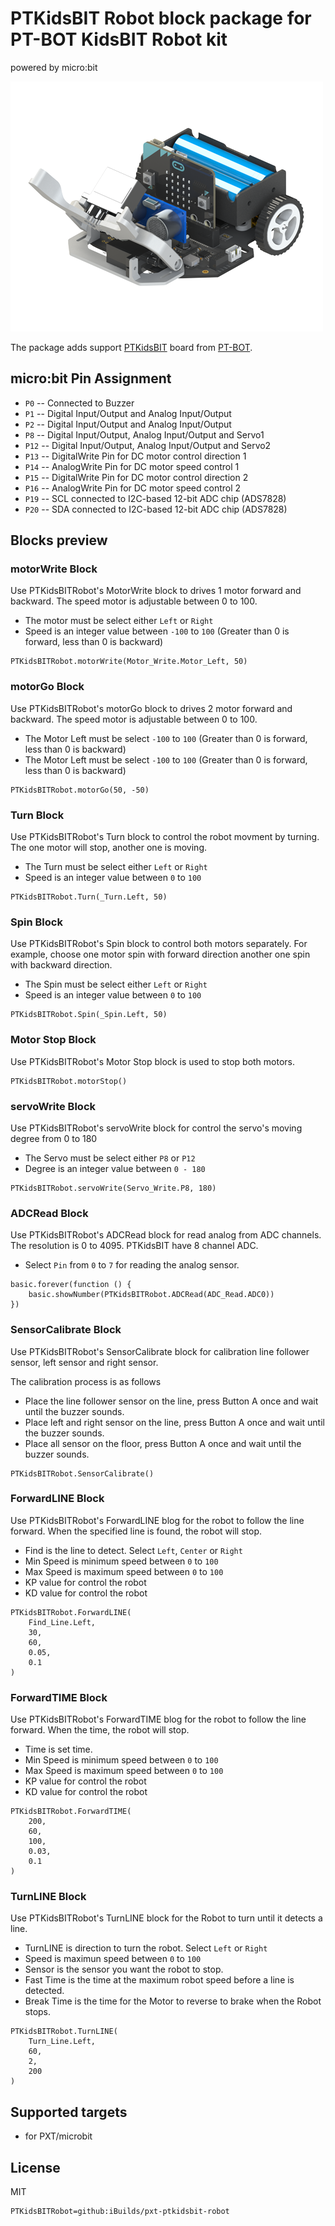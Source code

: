 # PTKidsBIT Robot block package for PT-BOT KidsBIT Robot kit

powered by micro:bit

![PTKidsBIT](https://raw.githubusercontent.com/iBuilds/pxt-PTKidsBIT-Robot/master/big_icon.png)

The package adds support [PTKidsBIT](http://www.ptbot-shop.com/product/28/pt-bot-kidsbit-microbit-not-included) board from [PT-BOT](https://web.facebook.com/LPRobotics).

## micro:bit Pin Assignment

* ``P0``  -- Connected to Buzzer
* ``P1``  -- Digital Input/Output and Analog Input/Output
* ``P2``  -- Digital Input/Output and Analog Input/Output
* ``P8``  -- Digital Input/Output, Analog Input/Output and Servo1
* ``P12`` -- Digital Input/Output, Analog Input/Output and Servo2
* ``P13`` -- DigitalWrite Pin for DC motor control direction 1
* ``P14`` -- AnalogWrite Pin for DC motor speed control 1
* ``P15`` -- DigitalWrite Pin for DC motor control direction 2
* ``P16`` -- AnalogWrite Pin for DC motor speed control 2
* ``P19`` -- SCL connected to I2C-based 12-bit ADC chip (ADS7828)
* ``P20`` -- SDA connected to I2C-based 12-bit ADC chip (ADS7828)

## Blocks preview

### motorWrite Block

Use PTKidsBITRobot's MotorWrite block to drives 1 motor forward and backward. The speed motor is adjustable between 0 to 100.

* The motor must be select either `Left` or `Right`
* Speed is an integer value between `-100` to `100` (Greater than 0 is forward, less than 0 is backward)

```blocks
PTKidsBITRobot.motorWrite(Motor_Write.Motor_Left, 50)
```

### motorGo Block

Use PTKidsBITRobot's motorGo block to drives 2 motor forward and backward. The speed motor is adjustable between 0 to 100.

* The Motor Left must be select `-100` to `100` (Greater than 0 is forward, less than 0 is backward)
* The Motor Left must be select `-100` to `100` (Greater than 0 is forward, less than 0 is backward)

```blocks
PTKidsBITRobot.motorGo(50, -50)
```

### Turn Block

Use PTKidsBITRobot's Turn block to control the robot movment by turning. The one motor will stop, another one is moving.

* The Turn must be select either `Left` or `Right`
* Speed is an integer value between `0` to `100`

```blocks
PTKidsBITRobot.Turn(_Turn.Left, 50)
```

### Spin Block

Use PTKidsBITRobot's Spin block to control both motors separately. For example, choose one motor spin with forward direction another one spin with backward direction.

* The Spin must be select either `Left` or `Right`
* Speed is an integer value between `0` to `100`

```blocks
PTKidsBITRobot.Spin(_Spin.Left, 50)
```

### Motor Stop Block 

Use PTKidsBITRobot's Motor Stop block is used to stop both motors.

```blocks
PTKidsBITRobot.motorStop()
```

### servoWrite Block

Use PTKidsBITRobot's servoWrite block for control the servo's moving degree from 0 to 180

* The Servo must be select either `P8` or `P12`
* Degree is an integer value between `0 - 180`

```blocks
PTKidsBITRobot.servoWrite(Servo_Write.P8, 180)
```

### ADCRead Block

Use PTKidsBITRobot's ADCRead block for read analog from ADC channels. The resolution is 0 to 4095. PTKidsBIT have 8 channel ADC.

* Select `Pin` from `0` to `7` for reading the analog sensor.

```blocks
basic.forever(function () {
    basic.showNumber(PTKidsBITRobot.ADCRead(ADC_Read.ADC0))
})
```

### SensorCalibrate Block

Use PTKidsBITRobot's SensorCalibrate block for calibration line follower sensor, left sensor and right sensor.

The calibration process is as follows
* Place the line follower sensor on the line, press Button A once and wait until the buzzer sounds.
* Place left and right sensor on the line, press Button A once and wait until the buzzer sounds.
* Place all sensor on the floor, press Button A once and wait until the buzzer sounds.

```blocks
PTKidsBITRobot.SensorCalibrate()
```

### ForwardLINE Block

Use PTKidsBITRobot's ForwardLINE blog for the robot to follow the line forward. When the specified line is found, the robot will stop. 

* Find is the line to detect. Select `Left`, `Center` or `Right`
* Min Speed is minimum speed between `0` to `100`
* Max Speed is maximum speed between `0` to `100`
* KP value for control the robot
* KD value for control the robot

```blocks
PTKidsBITRobot.ForwardLINE(
    Find_Line.Left,
    30,
    60,
    0.05,
    0.1
)
```

### ForwardTIME Block

Use PTKidsBITRobot's ForwardTIME blog for the robot to follow the line forward. When the time, the robot will stop. 

* Time is set time.
* Min Speed is minimum speed between `0` to `100`
* Max Speed is maximum speed between `0` to `100`
* KP value for control the robot
* KD value for control the robot

```blocks
PTKidsBITRobot.ForwardTIME(
    200,
    60,
    100,
    0.03,
    0.1
)
```

### TurnLINE Block

Use PTKidsBITRobot's TurnLINE block for the Robot to turn until it detects a line.

* TurnLINE is direction to turn the robot. Select `Left` or `Right`
* Speed is maximun speed between `0` to `100`
* Sensor is the sensor you want the robot to stop.
* Fast Time is the time at the maximum robot speed before a line is detected.
* Break Time is the time for the Motor to reverse to brake when the Robot stops.

```blocks
PTKidsBITRobot.TurnLINE(
    Turn_Line.Left,
    60,
    2,
    200
)
```

## Supported targets

* for PXT/microbit

## License

MIT

```package
PTKidsBITRobot=github:iBuilds/pxt-ptkidsbit-robot
```
